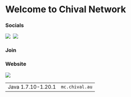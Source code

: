 

# Welcome to Chival Network

### Socials
<a href="https://discord.gg/4XvQQs7zF8
"><img src="https://img.shields.io/badge/Discord-blue?logo=discord&logoColor=white&link=https%3A%2F%2Fdiscord.gg%2F4XvQQs7zF8"></a>&nbsp;&nbsp;<a href="https://twitter.com/ChivalNetwork"><img src="https://img.shields.io/badge/Twitter-darkgreen?logo=twitter&logoColor=white&link=https%3A%2F%2Ftwitter.com%2FChivalNetwork"></a>

### Join
<table>
<tr><td>Java 1.7.10-1.20.1</td><td><code>mc.chival.au</code></td></tr>

### Website

<a href="https://chival-network.github.io/github.io/"><img src="https://img.shields.io/badge/Website-8A2BE2">
